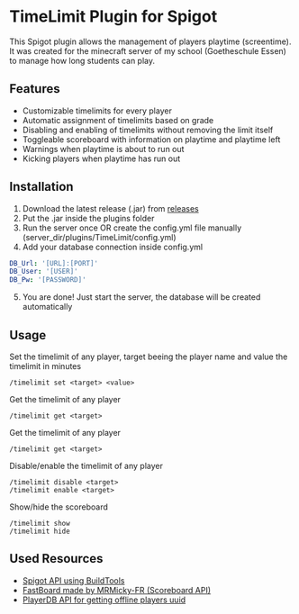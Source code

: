 
# TimeLimit Plugin for Spigot

This Spigot plugin allows the management of players playtime (screentime). It was created for the minecraft server of my school (Goetheschule Essen) to manage how long students can play.

## Features

- Customizable timelimits for every player
- Automatic assignment of timelimits based on grade
- Disabling and enabling of timelimits without removing the limit itself
- Toggleable scoreboard with information on playtime and playtime left
- Warnings when playtime is about to run out
- Kicking players when playtime has run out

## Installation

1) Download the latest release (.jar) from [releases](https://github.com/TillOttmann/TimeLimit/releases)
2) Put the .jar inside the plugins folder
3) Run the server once OR create the config.yml file manually (server_dir/plugins/TimeLimit/config.yml)
4) Add your database connection inside config.yml

```yml
DB_Url: '[URL]:[PORT]'
DB_User: '[USER]'
DB_Pw: '[PASSWORD]'
```
5) You are done! Just start the server, the database will be created automatically
    
## Usage

Set the timelimit of any player, target beeing the player name and value the timelimit in minutes
```
/timelimit set <target> <value>
```
Get the timelimit of any player
```
/timelimit get <target>
```
Get the timelimit of any player
```
/timelimit get <target>
```
Disable/enable the timelimit of any player
```
/timelimit disable <target>
/timelimit enable <target>
```
Show/hide the scoreboard
```
/timelimit show
/timelimit hide
```
## Used Resources

 - [Spigot API using BuildTools](https://www.spigotmc.org/wiki/buildtools/)
 - [FastBoard made by MRMicky-FR (Scoreboard API)](https://github.com/MrMicky-FR/FastBoard)
 - [PlayerDB API for getting offline players uuid](https://playerdb.co/)

